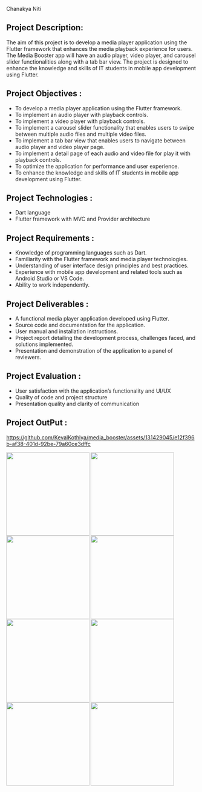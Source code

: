  Chanakya Niti

## Project Description:

The aim of this project is to develop a media player application using the Flutter framework that
enhances the media playback experience for users. The Media Booster app will have an audio
player, video player, and carousel slider functionalities along with a tab bar view. The project is
designed to enhance the knowledge and skills of IT students in mobile app development using
Flutter.

## Project Objectives :

- To develop a media player application using the Flutter framework.
- To implement an audio player with playback controls.
- To implement a video player with playback controls.
- To implement a carousel slider functionality that enables users to swipe between multiple audio
files and multiple video files.
- To implement a tab bar view that enables users to navigate between audio player and video
player page.
- To implement a detail page of each audio and video file for play it with playback controls.
- To optimize the application for performance and user experience.
- To enhance the knowledge and skills of IT students in mobile app development using Flutter.

## Project Technologies :

- Dart language
- Flutter framework with MVC and Provider architecture

## Project Requirements :

- Knowledge of programming languages such as Dart.
- Familiarity with the Flutter framework and media player technologies.
- Understanding of user interface design principles and best practices.
- Experience with mobile app development and related tools such as Android Studio or VS Code.
- Ability to work independently.

## Project Deliverables :

- A functional media player application developed using Flutter.
- Source code and documentation for the application.
- User manual and installation instructions.
- Project report detailing the development process, challenges faced, and solutions implemented.
- Presentation and demonstration of the application to a panel of reviewers.

## Project Evaluation :

- User satisfaction with the application’s functionality and UI/UX
- Quality of code and project structure
- Presentation quality and clarity of communication

## Project OutPut :


https://github.com/KevalKothiya/media_booster/assets/131429045/e12f396b-af38-401d-92be-79a60ce3dffc


<img align="left" src="https://github.com/KevalKothiya/media_booster/assets/131429045/46b2e9df-e809-4033-afeb-c2af583e6aa7" width="220px">
<img align="left" src="https://github.com/KevalKothiya/media_booster/assets/131429045/4ae93d75-c49a-4ed5-98d5-19a3e0ca9b42" width="220px">
<img src="https://github.com/KevalKothiya/media_booster/assets/131429045/c8a45724-f6c9-4f38-9296-fc6e87dc97b8" width="220px">

<img align="left" src="https://github.com/KevalKothiya/media_booster/assets/131429045/14c66d99-7760-4d20-8c27-c5026bb67d3e" width="220px">
<img align="left" src="https://github.com/KevalKothiya/media_booster/assets/131429045/f97ab3d6-e36b-440f-b9b6-0e2b7e960bec" width="220px">
<img src="https://github.com/KevalKothiya/media_booster/assets/131429045/796502c5-924f-4be0-b923-8301b88550f4" width="220px">

<img align="left" src="https://github.com/KevalKothiya/media_booster/assets/131429045/2d080030-edcf-45b9-be25-b11c7e943896" width="220px">
<img align="left" src="https://github.com/KevalKothiya/media_booster/assets/131429045/6b6ceac2-cb9d-438a-845c-43bdf7bb4300" width="220px">

